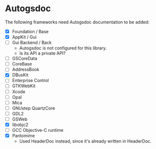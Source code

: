 # Autogsdoc

The following frameworks need Autogsdoc documentation to be added:

- [X] Foundation / Base
- [X] AppKit / Gui
- [ ] Gui Backend / Back
    * Autogsdoc is not configured for this library.
    * Is its API a private API?
- [ ] GSCoreData
- [ ] CoreBase
- [ ] AddressBook
- [X] DBusKit
- [ ] Enterprise Control
- [ ] GTKWebKit
- [ ] Xcode
- [ ] Opal
- [ ] Mica
- [ ] GNUstep QuartzCore
- [ ] GDL2
- [ ] GSWeb
- [X] libobjc2
- [ ] GCC Objective-C runtime
- [X] Pantomime
    * Used HeaderDoc instead, since it's already written in HeaderDoc.
